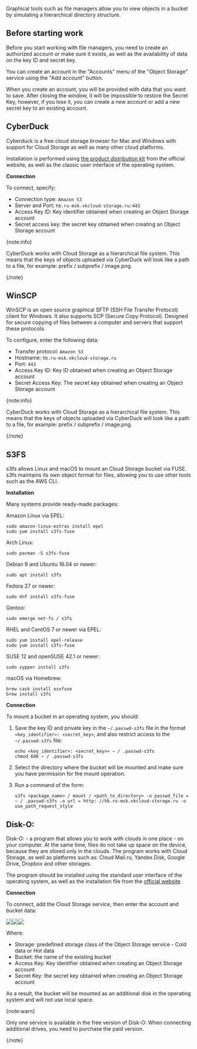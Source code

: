 Graphical tools such as file managers allow you to view objects in a bucket by simulating a hierarchical directory structure.

## Before starting work

Before you start working with file managers, you need to create an authorized account or make sure it exists, as well as the availability of data on the key ID and secret key.

You can create an account in the "Accounts" menu of the "Object Storage" service using the "Add account" button.

When you create an account, you will be provided with data that you want to save. After closing the window, it will be impossible to restore the Secret Key, however, if you lose it, you can create a new account or add a new secret key to an existing account.

## CyberDuck

Cyberduck is a free cloud storage browser for Mac and Windows with support for Cloud Storage as well as many other cloud platforms.

Installation is performed using [the product distribution kit](https://cyberduck.io/download) from the official website, as well as the classic user interface of the operating system.

**Connection**

To connect, specify:

- Connection type: `Amazon S3`
- Server and Port: `hb.ru-msk.vkcloud-storage.ru:443`
- Access Key ID: Key identifier obtained when creating an Object Storage account
- Secret access key: the secret key obtained when creating an Object Storage account

{note:info}

CyberDuck works with Cloud Storage as a hierarchical file system. This means that the keys of objects uploaded via CyberDuck will look like a path to a file, for example: prefix / subprefix / image.png.

{/note}

## WinSCP

WinSCP is an open source graphical SFTP (SSH File Transfer Protocol) client for Windows. It also supports SCP (Secure Copy Protocol). Designed for secure copying of files between a computer and servers that support these protocols.

To configure, enter the following data:

- Transfer protocol: `Amazon S3`
- Hostname: `hb.ru-msk.vkcloud-storage.ru`
- Port: `443`
- Access Key ID: Key ID obtained when creating an Object Storage account
- Secret Access Key: The secret key obtained when creating an Object Storage account

{note:info}

CyberDuck works with Cloud Storage as a hierarchical file system. This means that the keys of objects uploaded via CyberDuck will look like a path to a file, for example: prefix / subprefix / image.png.

{/note}

## S3FS

s3fs allows Linux and macOS to mount an Cloud Storage bucket via FUSE. s3fs maintains its own object format for files, allowing you to use other tools such as the AWS CLI.

**Installation**

Many systems provide ready-made packages:

Amazon Linux via EPEL:

```console
sudo amazon-linux-extras install epel
sudo yum install s3fs-fuse
```

Arch Linux:

```console
sudo pacman -S s3fs-fuse
```

Debian 9 and Ubuntu 16.04 or newer:

```console
sudo apt install s3fs
```

Fedora 27 or newer:

```console
sudo dnf install s3fs-fuse
```

Gentoo:

```console
sudo emerge net-fs / s3fs
```

RHEL and CentOS 7 or newer via EPEL:

```console
sudo yum install epel-release
sudo yum install s3fs-fuse
```

SUSE 12 and openSUSE 42.1 or newer:

```console
sudo zypper install s3fs
```

macOS via Homebrew:

```console
brew cask install osxfuse
brew install s3fs
```

**Connection**

To mount a bucket in an operating system, you should:

1.  Save the key ID and private key in the `~/.passwd-s3fs` file in the format `<key_identifier>: <secret_key>`, and also restrict access to the `~/.passwd-s3fs` file:

    ```console
    echo <key_identifier>: <secret_key>> ~ / .passwd-s3fs
    chmod 600 ~ / .passwd-s3fs
    ```

2.  Select the directory where the bucket will be mounted and make sure you have permission for the mount operation.
3.  Run a command of the form:

    ```console
    s3fs <package_name> / mount / <path_to_directory> -o passwd_file = ~ / .passwd-s3fs -o url = http: //hb.ru-msk.vkcloud-storage.ru -o use_path_request_style
    ```

## Disk-O:

Disk-O: - a program that allows you to work with clouds in one place - on your computer. At the same time, files do not take up space on the device, because they are stored only in the clouds. The program works with Cloud Storage, as well as platforms such as: Cloud Mail.ru, Yandex.Disk, Google Drive, Dropbox and other storages.

The program should be installed using the standard user interface of the operating system, as well as the installation file from the [official website](https://disk-o.cloud/ru) .

**Connection**

To connect, add the Cloud Storage service, then enter the account and bucket data:

![](./assets/1598241269853-1598241269853.png)![](./assets/1598241303899-1598241303899.png)![](./assets/1598241345195-1598241345195.png)

Where:

- Storage: predefined storage class of the Object Storage service - Cold data or Hot data
- Bucket: the name of the existing bucket
- Access Key: Key identifier obtained when creating an Object Storage account
- Secret Key: the secret key obtained when creating an Object Storage account

As a result, the bucket will be mounted as an additional disk in the operating system and will not use local space.

{note:warn}

Only one service is available in the free version of Disk-O: When connecting additional drives, you need to purchase the paid version.

{/note}
